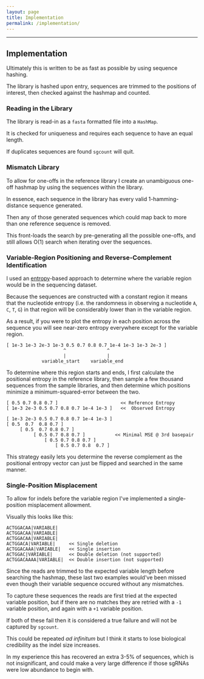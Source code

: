 ```yaml
---
layout: page
title: Implementation
permalink: /implementation/
---
```


---
## Implementation
Ultimately this is written to be as fast as possible by using sequence hashing.

The library is hashed upon entry, sequences are trimmed to the positions of interest, then checked against the hashmap and counted.

### Reading in the Library
The library is read-in as a `fasta` formatted file into a `HashMap`. 

It is checked for uniqueness and requires each sequence to have an equal length.

If duplicates sequences are found `sgcount` will quit.

### Mismatch Library
To allow for one-offs in the reference library I create an unambiguous one-off hashmap by using the sequences within the library.

In essence, each sequence in the library has every valid 1-hamming-distance sequence generated.

Then any of those generated sequences which could map back to more than one reference sequence is removed.

This front-loads the search by pre-generating all the possible one-offs, and still allows O(1) search when iterating over the sequences.

### Variable-Region Positioning and Reverse-Complement Identification
I used an [entropy](https://en.wikipedia.org/wiki/Entropy_(information_theory))-based approach to determine where the variable region would be in the sequencing dataset.

Because the sequences are constructed with a constant region it means that the nucleotide entropy (i.e. the randomness in observing a nucleotide `A`, `C`, `T`, `G`) in that region will be considerably lower than in the variable region.

As a result, if you were to plot the entropy in each position across the sequence you will see near-zero entropy everywhere except for the variable region.

```
[ 1e-3 1e-3 2e-3 1e-3 0.5 0.7 0.8 0.7 1e-4 1e-3 1e-3 2e-3 ]
                     ^               ^
                     |               |
             variable_start    variable_end
```

To determine where this region starts and ends, I first calculate the positional entropy in the reference library, then sample a few thousand sequences from the sample libraries, and then determine which positions minimize a minimum-squared-error between the two. 

```
[ 0.5 0.7 0.8 0.7 ]                       << Reference Entropy
[ 1e-3 2e-3 0.5 0.7 0.8 0.7 1e-4 1e-3 ]   <<  Observed Entropy
```

```
[ 1e-3 2e-3 0.5 0.7 0.8 0.7 1e-4 1e-3 ]
[ 0.5  0.7  0.8 0.7 ]
     [ 0.5  0.7 0.8 0.7 ]
          [ 0.5 0.7 0.8 0.7 ]           << Minimal MSE @ 3rd basepair
              [ 0.5 0.7 0.8 0.7 ]
                  [ 0.5 0.7 0.8  0.7 ]
```


This strategy easily lets you determine the reverse complement as the positional entropy vector can just be flipped and searched in the same manner.

### Single-Position Misplacement
To allow for indels before the variable region I've implemented a single-position misplacement allowment.

Visually this looks like this:
```
ACTGGACAA|VARIABLE|
ACTGGACAA|VARIABLE|
ACTGGACAA|VARIABLE|
ACTGGACA|VARIABLE|     << Single deletion
ACTGGACAAA|VARIABLE|   << Single insertion
ACTGGAC|VARIABLE|      << Double deletion (not supported)
ACTGGACAAAA|VARIABLE|  << Double insertion (not supported)

```

Since the reads are trimmed to the expected variable length before searching the hashmap, these last two examples would've been missed even though their variable sequence occured without any mismatches.

To capture these sequences the reads are first tried at the expected variable position, but if there are no matches they are retried with a `-1` variable position, and again with a `+1` variable position.

If both of these fail then it is considered a true failure and will not be captured by `sgcount`.

This could be repeated _ad infinitum_ but I think it starts to lose biological credibility as the indel size increases.

In my experience this has recovered an extra 3-5% of sequences, which is not insignificant, and could make a very large difference if those sgRNAs were low abundance to begin with.
